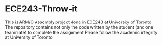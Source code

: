 # ECE243-Throw-it
This is ARM/C Assembly project done in ECE243 at University of Toronto
The repository contains not only the code written by the student (and one teammate) to complete the assignment
Please follow the academic integrity at University of Toronto
